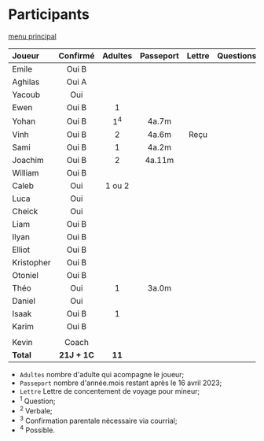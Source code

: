 # Participants

[menu principal](./readme.md)

Joueur | Confirmé | Adultes | Passeport | Lettre | Questions
:--- | :---: | :---: | :---: | :---: | :---
Emile | Oui B |        | | |
Aghilas | Oui A |  | | |
Yacoub | Oui |   | | |
Ewen | Oui B | 1 | | |
Yohan | Oui B | 1<sup>4</sup> | 4a.7m | |
Vinh | Oui B | 2 | 4a.6m | Reçu |
Sami | Oui B | 1 | 4a.2m | |
Joachim | Oui B | 2 | 4a.11m | |
William | Oui B |   | | |
Caleb | Oui | 1 ou 2 | | |
Luca | Oui |  | |  |
Cheick | Oui |   | | |
Liam | Oui B |  | | |
Ilyan | Oui B |  | | |
Elliot | Oui B |  |  |  |
Kristopher | Oui B |  |   |  |
Otoniel | Oui B |  | |  |
Théo | Oui | 1 | 3a.0m |  |
Daniel | Oui | |  |  |
Isaak | Oui B | 1 |  |  |
Karim | Oui B |  |  |  |
   |  |   |  |  | 
Kevin | Coach      |       |  |  |
**Total**   |   **21J + 1C**   |  **11**   |  |  |

- `Adultes` nombre d'adulte qui acompagne le joueur;
- `Passeport` nombre d'année.mois restant après le 16 avril 2023;
- `Lettre` Lettre de concentement de voyage pour mineur; 
- <sup>1</sup> Question;
- <sup>2</sup> Verbale;
- <sup>3</sup> Confirmation parentale nécessaire via courrial;
- <sup>4</sup> Possible.
